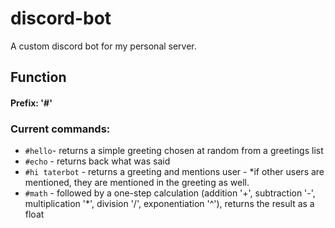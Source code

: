 # discord-bot
A custom discord bot for my personal server.

## Function

#### Prefix: '#'
### Current commands:
* `#hello`- returns a simple greeting chosen at random from a greetings list
* `#echo` - returns back what was said
* `#hi taterbot` - returns a greeting and mentions user - *if other users are mentioned, they are mentioned in the greeting as well.
* `#math` - followed by a one-step calculation (addition '+', subtraction '-', multiplication '\*', division '/', exponentiation '^'), returns the result as a float
